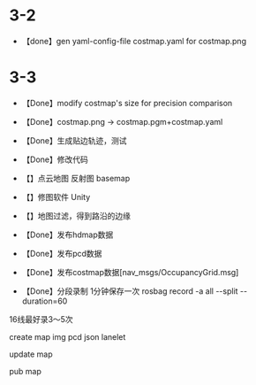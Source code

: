 


# 3-2             
- 【done】gen yaml-config-file costmap.yaml for costmap.png 


# 3-3
- 【Done】modify costmap's size for precision comparison 
- 【Done】costmap.png -> costmap.pgm+costmap.yaml
- 【Done】生成贴边轨迹，测试
- 【Done】修改代码
- 【】点云地图 反射图 basemap
- 【】修图软件 Unity
- 【】地图过滤，得到路沿的边缘
- 【Done】发布hdmap数据
- 【Done】发布pcd数据
- 【Done】发布costmap数据[nav_msgs/OccupancyGrid.msg]

- 【Done】分段录制 1分钟保存一次
    rosbag record -a all --split --duration=60



16线最好录3～5次


create map
img
pcd
json
lanelet


update map


pub map